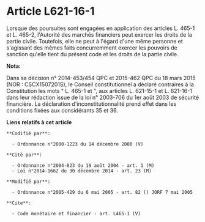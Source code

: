# Article L621-16-1

Lorsque des poursuites sont engagées en application des articles L. 465-1 et L. 465-2, l'Autorité des marchés financiers peut
exercer les droits de la partie civile. Toutefois, elle ne peut à l'égard d'une même personne et s'agissant des mêmes faits
concurremment exercer les pouvoirs de sanction qu'elle tient du présent code et les droits de la partie civile.

**Nota:**

Dans sa décision n° 2014-453/454 QPC et 2015-462 QPC du 18 mars 2015 (NOR : CSCX1507201S), le Conseil constitutionnel a
déclaré contraires à la Constitution les mots " L. 465-1 et ", aux articles L. 621-15-1 et L. 621-16-1 dans leur rédaction
issue de la loi n° 2003-706 du 1er août 2003 de sécurité financière. La déclaration d'inconstitutionnalité prend effet dans
les conditions fixées aux considérants 35 et 36.

**Liens relatifs à cet article**

	**Codifié par**:

	  - Ordonnance n°2000-1223 du 14 décembre 2000 (V)

	**Cité par**:

	  - Ordonnance n°2004-823 du 19 août 2004 - art. 1 (M)
	  - Loi n°2014-1662 du 30 décembre 2014 - art. 23 (M)

	**Modifié par**:

	  - Ordonnance n°2005-429 du 6 mai 2005 - art. 82 () JORF 7 mai 2005

	**Cite**:

	  - Code monétaire et financier - art. L465-1 (V)
